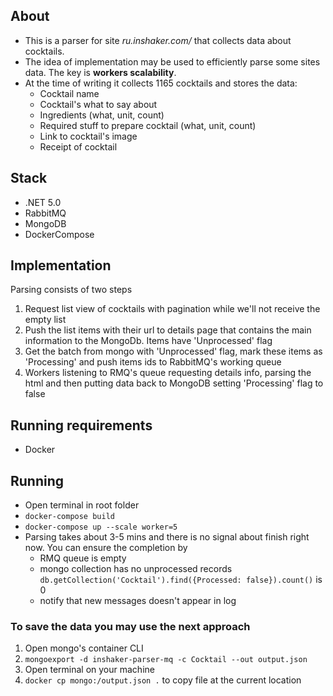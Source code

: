 ## About
- This is a parser for site *ru.inshaker.com/* that collects data about cocktails.   
- The idea of implementation may be used to efficiently parse some sites data. The key is **workers scalability**.
- At the time of writing it collects 1165 cocktails and stores the data:
  - Cocktail name
  - Cocktail's what to say about
  - Ingredients (what, unit, count)
  - Required stuff to prepare cocktail (what, unit, count)
  - Link to cocktail's image
  - Receipt of cocktail 

## Stack
- .NET 5.0
- RabbitMQ
- MongoDB
- DockerCompose

## Implementation
Parsing consists of two steps
1. Request list view of cocktails with pagination while we'll not receive the empty list
2. Push the list items with their url to details page that contains the main information to the MongoDb. Items have 'Unprocessed' flag
3. Get the batch from mongo with 'Unprocessed' flag, mark these items as 'Processing' and push items ids to RabbitMQ's working queue
4. Workers listening to RMQ's queue requesting details info, parsing the html and then putting data back to MongoDB setting 'Processing' flag to false

## Running requirements
- Docker

## Running
- Open terminal in root folder
- `docker-compose build`
- `docker-compose up --scale worker=5`
- Parsing takes about 3-5 mins and there is no signal about finish right now. You can ensure the completion by
  - RMQ queue is empty
  - mongo collection has no unprocessed records `db.getCollection('Cocktail').find({Processed: false}).count()` is 0
  - notify that new messages doesn't appear in log

### To save the data you may use the next approach
1. Open mongo's container CLI
2. `mongoexport -d inshaker-parser-mq -c Cocktail --out output.json`
3. Open terminal on your machine 
4. `docker cp mongo:/output.json .` to copy file at the current location



